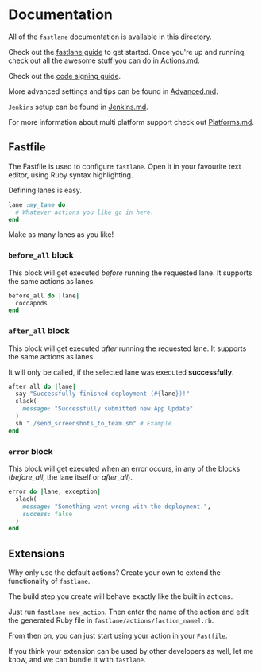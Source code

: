 # Documentation

All of the ```fastlane``` documentation is available in this directory. 

Check out the [fastlane guide](https://github.com/KrauseFx/fastlane/blob/master/docs/Guide.md) to get started. Once you're up and running, check out all the awesome stuff you can do in [Actions.md](https://github.com/KrauseFx/fastlane/blob/master/docs/Actions.md).

Check out the [code signing guide](https://github.com/KrauseFx/fastlane/blob/master/docs/CodeSigning.md).

More advanced settings and tips can be found in [Advanced.md](https://github.com/KrauseFx/fastlane/blob/master/docs/Advanced.md).

`Jenkins` setup can be found in [Jenkins.md](https://github.com/KrauseFx/fastlane/blob/master/docs/Jenkins.md).

For more information about multi platform support check out [Platforms.md](https://github.com/KrauseFx/fastlane/blob/master/docs/Platforms.md).

## Fastfile

The Fastfile is used to configure `fastlane`. Open it in your favourite text editor, using Ruby syntax highlighting.

Defining lanes is easy. 

```rb
lane :my_lane do
  # Whatever actions you like go in here.
end
```

Make as many lanes as you like!

### `before_all` block

This block will get executed *before* running the requested lane. It supports the same actions as lanes.

```ruby
before_all do |lane|
  cocoapods
end
```

### `after_all` block

This block will get executed *after* running the requested lane. It supports the same actions as lanes.

It will only be called, if the selected lane was executed **successfully**.

```ruby
after_all do |lane|
  say "Successfully finished deployment (#{lane})!"
  slack(
    message: "Successfully submitted new App Update"
  )
  sh "./send_screenshots_to_team.sh" # Example
end
```

### `error` block

This block will get executed when an error occurs, in any of the blocks (*before_all*, the lane itself or *after_all*).

```ruby
error do |lane, exception|
  slack(
    message: "Something went wrong with the deployment.",
    success: false
  )
end
```

## Extensions

Why only use the default actions? Create your own to extend the functionality of `fastlane`.

The build step you create will behave exactly like the built in actions.

Just run `fastlane new_action`. Then enter the name of the action and edit the generated Ruby file in `fastlane/actions/[action_name].rb`.

From then on, you can just start using your action in your `Fastfile`.

If you think your extension can be used by other developers as well, let me know, and we can bundle it with `fastlane`.
